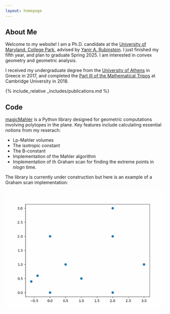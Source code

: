 ```yaml
---
layout: homepage
---
```


## About Me

Welcome to my website! I am a Ph.D. candidate at the [University of Maryland, College Park](https://www-math.umd.edu/), advised by [Yanir A. Rubinstein](https://math.umd.edu/~yanir/). I just finished my fifth year, and plan to graduate Spring 2025. I am interested in convex geometry and geometric analysis. 

I received my undergraduate degree from the [University of Athens](https://www.math.uoa.gr/) in Greece in 2017, and completed the [Part III of the Mathematical Tripos](https://www.maths.cam.ac.uk/postgrad/part-iii/current) at Cambridge University in 2018. 


<!-- ## Research Interests

- **Computer Vision:** image recognition, image generation, video captioning
- **Machine Learning:** meta-learning, incremental learning, transfer learning -->

<!-- ## News

- **[Feb. 2020]** Our paper about incremental learning is accepted to CVPR 2020.
- **[Feb. 2020]** We will host the ACM Multimedia Asia 2020 conference in Singapore!
- **[Sept. 2019]** Our paper about few-shot learning is accepted to NeurIPS 2019.
- **[Mar. 2019]** Our paper about few-shot learning is accepted to CVPR 2019. -->

{% include_relative _includes/publications.md %}

<!-- {% include_relative _includes/services.md %} -->

## Code

[magicMahler](https://github.com/vmastr/magicMahler) is a Python library designed for geometric computations involving polytopes in the plane. Key features include calculating essential notions from my reserach:
- Lp-Mahler volumes
- The isotropic constant
- The B-constant
- Implementation of the Mahler algorithm
- Implementation of th Graham scan for finding the extreme points in $nlogn$ time.

The library is currently under construction but here is an example of a Graham scan implementation: 

![Graham Scan](assets/img/graham_scan.gif)